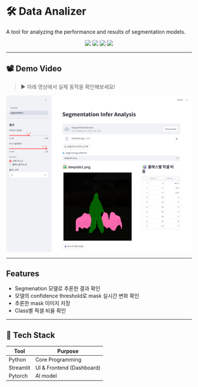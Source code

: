 # 🛠️ Data Analizer 

A tool for analyzing the performance and results of segmentation models.

<p align="center">
  <img src="https://img.shields.io/badge/Python-3776AB?style=flat&logo=python&logoColor=white"/>
  <img src="https://img.shields.io/badge/Streamlit-FF4B4B?style=flat&logo=streamlit&logoColor=white"/>
  <img src="https://img.shields.io/badge/Pandas-150458?style=flat&logo=pandas&logoColor=white"/>
  <img src="https://img.shields.io/badge/PyTorch-EE4C2C?style=flat&logo=pytorch&logoColor=white"/>
</p>

---

## 📽 Demo Video

> ▶️ 아래 영상에서 실제 동작을 확인해보세요!

<p align="center">
  <a href="" target="_blank">
    <img src="assets/analizer.png" width="600" alt="Watch the Demo"/>
  </a>
</p>

---

## Features

- Segmenation 모델로 추론한 결과 확인
- 모델의 confidence threshold로 mask 실시간 변화 확인 
- 추론한 mask 이미지 저장  
- Class별 픽셀 비율 확인  

---

## 🧪 Tech Stack

| Tool       | Purpose               |
|------------|------------------------|
| Python     | Core Programming       |
| Streamlit  | UI & Frontend (Dashboard) |
| Pytorch    | AI model               |


